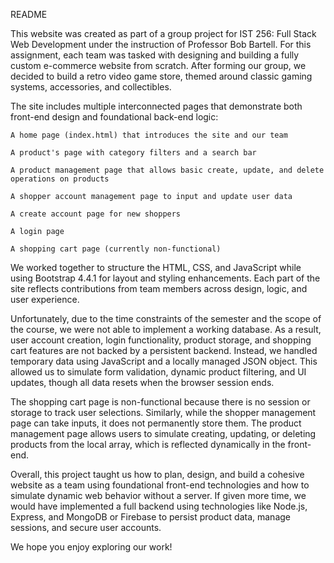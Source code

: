 README

This website was created as part of a group project for IST 256: Full Stack Web Development under the instruction of Professor Bob Bartell. For this assignment, each team was tasked with designing and building a fully custom e-commerce website from scratch. After forming our group, we decided to build a retro video game store, themed around classic gaming systems, accessories, and collectibles.

The site includes multiple interconnected pages that demonstrate both front-end design and foundational back-end logic:

    A home page (index.html) that introduces the site and our team

    A product's page with category filters and a search bar

    A product management page that allows basic create, update, and delete operations on products

    A shopper account management page to input and update user data

    A create account page for new shoppers

    A login page

    A shopping cart page (currently non-functional)

We worked together to structure the HTML, CSS, and JavaScript while using Bootstrap 4.4.1 for layout and styling enhancements. Each part of the site reflects contributions from team members across design, logic, and user experience.

Unfortunately, due to the time constraints of the semester and the scope of the course, we were not able to implement a working database. As a result, user account creation, login functionality, product storage, and shopping cart features are not backed by a persistent backend. Instead, we handled temporary data using JavaScript and a locally managed JSON object. This allowed us to simulate form validation, dynamic product filtering, and UI updates, though all data resets when the browser session ends.

The shopping cart page is non-functional because there is no session or storage to track user selections. Similarly, while the shopper management page can take inputs, it does not permanently store them. The product management page allows users to simulate creating, updating, or deleting products from the local array, which is reflected dynamically in the front-end.

Overall, this project taught us how to plan, design, and build a cohesive website as a team using foundational front-end technologies and how to simulate dynamic web behavior without a server. If given more time, we would have implemented a full backend using technologies like Node.js, Express, and MongoDB or Firebase to persist product data, manage sessions, and secure user accounts.

We hope you enjoy exploring our work!
